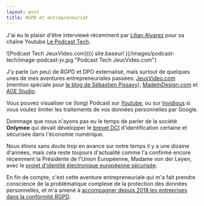 ```yaml
---
layout: post
title: RGPD et entrepreneuriat
---
```


J'ai eu le plaisir d'être interviewé récemment par [Lilian Alvarez](https://lilianalvarez.com/podcast/) pour sa chaîne Youtube [Le Podcast Tech](https://www.youtube.com/channel/UCt3Yc3ZEch5VkNF5-IUpn0g).

![Podcast Tech JeuxVideo.com]({{ site.baseurl }}/images/podcast-tech/image-podcast-jv.jpg "Podcast Tech JeucVideo.com")

J'y parle (un peu) de RGPD et DPO externalisé, mais surtout de quelques unes de mes aventures entrepreneuriales passées: [JeuxVideo.com](https://www.jeuxvideo.com/) (mention spéciale pour [le blog de Sébastien Pissavy](https://pissavy.com/)), [MadeInDesign.com](https://www.madeindesign.com/) et [AGE Studio](http://www.ageod.com/).

Vous pouvez visualiser ce (long) Podcast sur [Youtube](https://www.youtube.com/watch?v=jvsAC_I83VE), ou sur [Invidious](https://invidious.fdn.fr/watch?v=jvsAC_I83VE) si vous voulez limiter les traitements de vos données personnelles par Google.

Dommage que nous n'ayons pas eu le temps de parler de la société **Onlymee** qui devait développer le [brevet DCI](https://register.epo.org/application?number=EP03740553&tab=main) d'identification certaine et sécurisée dans l'économie numérique.

Nous étions sans doute trop en avance sur notre temps il y a une dizaine d'années, mais cela reste toujours d'actualité comme l'a confirmé encore récemment la Présidente de l'Union Européenne, Madame von der Leyen, avec le [projet d'identité électronique européenne sécurisée](https://ec.europa.eu/commission/presscorner/detail/fr/SPEECH_20_1655).

En fin de compte, c'est cette aventure entrepreneuriale qui m'a fait prendre conscience de la problématique complexe de la protection des données personnelles, et m'a amené à [accompagner depuis 2018 les entreprises dans la conformité RGPD](../accompagnement-rgpd).
